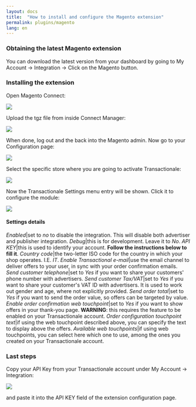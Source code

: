 ```yaml
---
layout: docs
title:  "How to install and configure the Magento extension"
permalink: plugins/magento
lang: en
---
```


### Obtaining the latest Magento extension

You can download the latest version from your dashboard by going to My Account -> Integration -> Click on the Magento button.

### Installing the extension

Open Magento Connect:

<div class='img-responsive'><img src="{{ site.url }}/assets/img/magento/connect_manager_menu.png" /></div>

Upload the tgz file from inside Connect Manager:

<div class='img-responsive'><img src="{{ site.url }}/assets/img/magento/connect_manager.png" /></div>

When done, log out and the back into the Magento admin.
Now go to your Configuration page:

<div class='img-responsive'><img src="{{ site.url }}/assets/img/magento/configuration_menu.png" /></div>

Select the specific store where you are going to activate Transactionale:

<div class='img-responsive'><img src="{{ site.url }}/assets/img/magento/store_view_selection.png" /></div>

Now the Transactionale Settings menu entry will be shown. Click it to configure the module:

<div class='img-responsive'><img src="{{ site.url }}/assets/img/magento/module_configuration.png" /></div>

#### Settings details

*Enabled*|set to *no* to disable the integration. This will disable both advertiser and publisher integration.
*Debug*|this is for development. Leave it to *No*.
*API KEY*|this is used to identify your account. **Follow the instructions below to fill it**.
*Country code*|the two-letter ISO code for the country in which your shop operates. I.E. *IT*.
*Enable Transactional e-mail*|use the email channel to deliver offers to your user, in sync with your order confirmation emails.
*Send customer telephone*|set to *Yes* if you want to share your customers' phone number with advertisers.
*Send customer Tax/VAT*|set to *Yes* if you want to share your customer's VAT ID with advertisers. It is used to work out gender and age, where not explicitly provided.
*Send order total*|set to *Yes* if you want to send the order value, so offers can be targeted by value.
*Enable order confirmation web touchpoint*|set to *Yes* if you want to show offers in your thank-you page. **WARNING**: this requires the feature to be enabled on your Transactionale account.
*Order configuration touchpoint text*|if using the web touchpoint described above, you can specify the text to display above the offers.
*Available web touchpoints*|if using web touchpoints, you can select here which one to use, among the ones you created on your Transactionale account.

### Last steps

Copy your API Key from your Transactionale account under My Account -> Integration:

<div class='img-responsive'><img src="{{ site.url }}/assets/img/integrate_api_key.png" /></div>

and paste it into the API KEY field of the extension configuration page.





